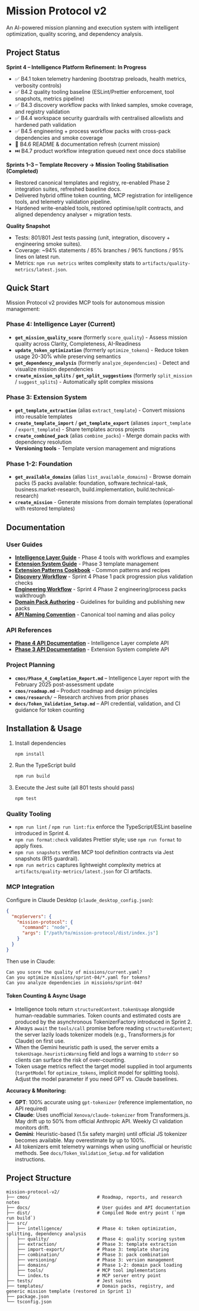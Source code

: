 # Mission Protocol v2

An AI-powered mission planning and execution system with intelligent optimization, quality scoring, and dependency analysis.

## Project Status

**Sprint 4 – Intelligence Platform Refinement: In Progress**

- ✅ B4.1 token telemetry hardening (bootstrap preloads, health metrics, verbosity controls)
- ✅ B4.2 quality tooling baseline (ESLint/Prettier enforcement, tool snapshots, metrics pipeline)
- ✅ B4.3 discovery workflow packs with linked samples, smoke coverage, and registry validation
- ✅ B4.4 workspace security guardrails with centralised allowlists and hardened path validation
- ✅ B4.5 engineering + process workflow packs with cross-pack dependencies and smoke coverage
- 🔄 B4.6 README & documentation refresh (current mission)
- ⏭️ B4.7 product workflow integration queued next once docs stabilise

**Sprints 1–3 – Template Recovery → Mission Tooling Stabilisation (Completed)**

- Restored canonical templates and registry, re-enabled Phase 2 integration suites, refreshed baseline docs.
- Delivered hybrid offline token counting, MCP registration for intelligence tools, and telemetry validation pipeline.
- Hardened write-enabled tools, restored optimise/split contracts, and aligned dependency analyser + migration tests.

**Quality Snapshot**

- Tests: 801/801 Jest tests passing (unit, integration, discovery + engineering smoke suites).
- Coverage: ~94% statements / 85% branches / 96% functions / 95% lines on latest run.
- Metrics: `npm run metrics` writes complexity stats to `artifacts/quality-metrics/latest.json`.

## Quick Start

Mission Protocol v2 provides MCP tools for autonomous mission management:

### Phase 4: Intelligence Layer (Current)

- **`get_mission_quality_score`** (formerly `score_quality`) - Assess mission quality across Clarity, Completeness, AI-Readiness
- **`update_token_optimization`** (formerly `optimize_tokens`) - Reduce token usage 20-30% while preserving semantics
- **`get_dependency_analysis`** (formerly `analyze_dependencies`) - Detect and visualize mission dependencies
- **`create_mission_splits`** / **`get_split_suggestions`** (formerly `split_mission` / `suggest_splits`) - Automatically split complex missions

### Phase 3: Extension System

- **`get_template_extraction`** (alias `extract_template`) - Convert missions into reusable templates
- **`create_template_import`** / **`get_template_export`** (aliases `import_template` / `export_template`) - Share templates across projects
- **`create_combined_pack`** (alias `combine_packs`) - Merge domain packs with dependency resolution
- **Versioning tools** - Template version management and migrations

### Phase 1-2: Foundation

- **`get_available_domains`** (alias `list_available_domains`) - Browse domain packs (5 packs available: foundation, software.technical-task, business.market-research, build.implementation, build.technical-research)
- **`create_mission`** - Generate missions from domain templates (operational with restored templates)

## Documentation

### User Guides

- **[Intelligence Layer Guide](docs/Intelligence_Layer_Guide.md)** - Phase 4 tools with workflows and examples
- **[Extension System Guide](docs/Extension_System_Guide.md)** - Phase 3 template management
- **[Extension Patterns Cookbook](docs/Extension_Patterns_Cookbook.md)** - Common patterns and recipes
- **[Discovery Workflow](docs/discovery-workflow.md)** - Sprint 4 Phase 1 pack progression plus validation checks
- **[Engineering Workflow](docs/engineering-workflow.md)** - Sprint 4 Phase 2 engineering/process packs walkthrough
- **[Domain Pack Authoring](docs/domain-pack-authoring.md)** - Guidelines for building and publishing new packs
- **[API Naming Convention](docs/api-naming-convention.md)** - Canonical tool naming and alias policy

### API References

- **[Phase 4 API Documentation](docs/API_Documentation_Phase4.md)** - Intelligence Layer complete API
- **[Phase 3 API Documentation](docs/API_Documentation.md)** - Extension System complete API

### Project Planning

- **`cmos/Phase_4_Completion_Report.md`** – Intelligence Layer report with the February 2025 post-assessment update
- **`cmos/roadmap.md`** – Product roadmap and design principles
- **`cmos/research/`** – Research archives from prior phases
- **`docs/Token_Validation_Setup.md`** – API credential, validation, and CI guidance for token counting

## Installation & Usage

1. Install dependencies
   ```bash
   npm install
   ```
2. Run the TypeScript build
   ```bash
   npm run build
   ```
3. Execute the Jest suite (all 801 tests should pass)
   ```bash
   npm test
   ```

### Quality Tooling

- `npm run lint` / `npm run lint:fix` enforce the TypeScript/ESLint baseline introduced in Sprint 4.
- `npm run format:check` validates Prettier style; use `npm run format` to apply fixes.
- `npm run snapshots` verifies MCP tool definition contracts via Jest snapshots (R15 guardrail).
- `npm run metrics` captures lightweight complexity metrics at `artifacts/quality-metrics/latest.json` for CI artifacts.

### MCP Integration

Configure in Claude Desktop (`claude_desktop_config.json`):

```json
{
  "mcpServers": {
    "mission-protocol": {
      "command": "node",
      "args": ["/path/to/mission-protocol/dist/index.js"]
    }
  }
}
```

Then use in Claude:

```
Can you score the quality of missions/current.yaml?
Can you optimize missions/sprint-04/*.yaml for tokens?
Can you analyze dependencies in missions/sprint-04?
```

#### Token Counting & Async Usage

- Intelligence tools return `structuredContent.tokenUsage` alongside human-readable summaries. Token counts and estimated costs are produced by the asynchronous TokenizerFactory introduced in Sprint 2.
- Always `await` the `tools/call` promise before reading `structuredContent`; the server lazily loads tokenizer models (e.g., Transformers.js for Claude) on first use.
- When the Gemini heuristic path is used, the server emits a `tokenUsage.heuristicWarning` field and logs a warning to `stderr` so clients can surface the risk of over-counting.
- Token usage metrics reflect the target model supplied in tool arguments (`targetModel` for `optimize_tokens`, implicit model for splitting tools). Adjust the model parameter if you need GPT vs. Claude baselines.

**Accuracy & Monitoring:**

- **GPT**: 100% accurate using `gpt-tokenizer` (reference implementation, no API required)
- **Claude**: Uses unofficial `Xenova/claude-tokenizer` from Transformers.js. May drift up to 50% from official Anthropic API. Weekly CI validation monitors drift.
- **Gemini**: Heuristic-based (1.5x safety margin) until official JS tokenizer becomes available. May overestimate by up to 100%.
- All tokenizers emit telemetry warnings when using unofficial or heuristic methods. See `docs/Token_Validation_Setup.md` for validation instructions.

## Project Structure

```
mission-protocol-v2/
├── cmos/                         # Roadmap, reports, and research notes
├── docs/                         # User guides and API documentation
├── dist/                         # Compiled Node entry point (`npm run build`)
├── src/
│   ├── intelligence/             # Phase 4: token optimization, splitting, dependency analysis
│   ├── quality/                  # Phase 4: quality scoring system
│   ├── extraction/               # Phase 3: template extraction
│   ├── import-export/            # Phase 3: template sharing
│   ├── combination/              # Phase 3: pack combination
│   ├── versioning/               # Phase 3: version management
│   ├── domains/                  # Phase 1-2: domain pack loading
│   ├── tools/                    # MCP tool implementations
│   └── index.ts                  # MCP server entry point
├── tests/                        # Jest suites
├── templates/                    # Domain packs, registry, and generic mission template (restored in Sprint 1)
├── package.json
└── tsconfig.json
```
